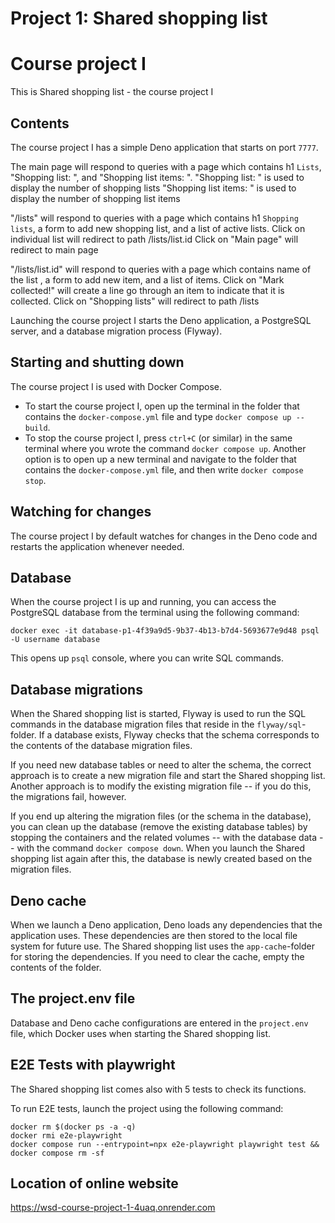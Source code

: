 # Project 1: Shared shopping list

# Course project I

This is Shared shopping list - the course project I

## Contents

The course project I has a simple Deno application that starts on port `7777`.

The main page will respond to queries with a page which contains h1 `Lists`, "Shopping list: ", and "Shopping list items: ". 
"Shopping list: " is used to display the number of shopping lists
"Shopping list items: " is used to display the number of shopping list items

"/lists" will respond to queries with a page which contains h1 `Shopping lists`, a form to add new shopping list, and a list of active lists.
Click on individual list will redirect to path /lists/list.id
Click on "Main page" will redirect to main page

"/lists/list.id" will respond to queries with a page which contains name of the list , a form to add new item, and a list of items.
Click on "Mark collected!" will create a line go through an item to indicate that it is collected. 
Click on "Shopping lists" will redirect to path /lists

Launching the course project I starts the Deno application, a PostgreSQL server,
and a database migration process (Flyway).

## Starting and shutting down

The course project I is used with Docker Compose.

- To start the course project I, open up the terminal in the folder that
  contains the `docker-compose.yml` file and type `docker compose up --build`.
- To stop the course project I, press `ctrl+C` (or similar) in the same terminal
  where you wrote the command `docker compose up`. Another option is to open up
  a new terminal and navigate to the folder that contains the
  `docker-compose.yml` file, and then write `docker compose stop`.

## Watching for changes

The course project I by default watches for changes in the Deno code and
restarts the application whenever needed. 

## Database

When the course project I is up and running, you can access the PostgreSQL
database from the terminal using the following command:

```
docker exec -it database-p1-4f39a9d5-9b37-4b13-b7d4-5693677e9d48 psql -U username database
```

This opens up `psql` console, where you can write SQL commands.

## Database migrations

When the Shared shopping list is started, Flyway is used to run the SQL commands in
the database migration files that reside in the `flyway/sql`-folder. If a
database exists, Flyway checks that the schema corresponds to the contents of
the database migration files.

If you need new database tables or need to alter the schema, the correct
approach is to create a new migration file and start the Shared shopping list.
Another approach is to modify the existing migration file -- if you do this, the
migrations fail, however.

If you end up altering the migration files (or the schema in the database), you
can clean up the database (remove the existing database tables) by stopping the
containers and the related volumes -- with the database data -- with the command
`docker compose down`. When you launch the Shared shopping list again after this,
the database is newly created based on the migration files.

## Deno cache

When we launch a Deno application, Deno loads any dependencies that the
application uses. These dependencies are then stored to the local file system
for future use. The Shared shopping list uses the `app-cache`-folder for storing the
dependencies. If you need to clear the cache, empty the contents of the folder.

## The project.env file

Database and Deno cache configurations are entered in the `project.env` file,
which Docker uses when starting the Shared shopping list. 

## E2E Tests with playwright

The Shared shopping list comes also with 5 tests to check its functions.

To run E2E tests, launch the project using the following command:

```
docker rm $(docker ps -a -q)
docker rmi e2e-playwright
docker compose run --entrypoint=npx e2e-playwright playwright test && docker compose rm -sf
```

## Location of online website

https://wsd-course-project-1-4uaq.onrender.com


